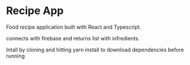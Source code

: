 # Recipe App
Food recipe application built with React and Typescript.

connects with firebase and returns list with infredients. 

Intall by cloning and hitting yarn install to download dependencies before running 
